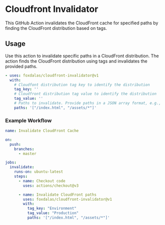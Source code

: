 # Cloudfront Invalidator

This GitHub Action invalidates the CloudFront cache for specified paths by finding the CloudFront distribution based on tags.

## Usage

Use this action to invalidate specific paths in a CloudFront distribution. The action finds the CloudFront distribution using tags and invalidates the provided paths.

```yaml
- uses: foxdalas/cloudfront-invalidator@v1
  with:
    # Cloudfont distribution tag key to identify the distribution
    tag_key: ''
    # Cloudfront distribution tag value to identify the distribution
    tag_value: ''
    # Paths to invalidate. Provide paths in a JSON array format, e.g., '["/path1", "/path2"]'. Paths must start with a '/'
    paths: '["/index.html", "/assets/*"]'
```

### Example Workflow

```yaml
name: Invalidate CloudFront Cache

on:
  push:
    branches:
      - master

jobs:
  invalidate:
    runs-on: ubuntu-latest
    steps:
      - name: Checkout code
        uses: actions/checkout@v3

      - name: Invalidate CloudFront paths
        uses: foxdalas/cloudfront-invalidator@v1
        with:
          tag_key: "Environment"
          tag_value: "Production"
          paths: '["/index.html", "/assets/*"]'
```
